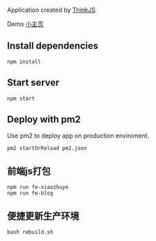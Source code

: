
Application created by [ThinkJS](http://www.thinkjs.org)

Demo [小主页](http://xiaozhuye.com)

## Install dependencies

```
npm install
```

## Start server

```
npm start
```

## Deploy with pm2

Use pm2 to deploy app on production enviroment.

```
pm2 startOrReload pm2.json
```

## 前端js打包

```
npm run fe-xiaozhuye
npm run fe-blog
```

## 便捷更新生产环境

```
bash rebuild.sh
```